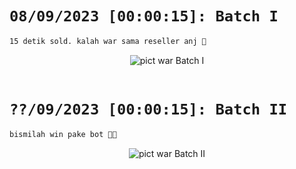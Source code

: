 # `08/09/2023 [00:00:15]: Batch I`
```bash
15 detik sold. kalah war sama reseller anj 🥲
```
<div align="center">
  <img src="https://github.com/stevenaruu/ShopeeAutoBuy/assets/105982460/feb793ee-2175-4ba6-b5aa-6d4bde6d4fde" alt="pict war Batch I">
</div>
<br>

# `??/09/2023 [00:00:15]: Batch II`
```bash
bismilah win pake bot 😶‍🌫️
```
<div align="center">
  <img src="" alt="pict war Batch II">
</div>

